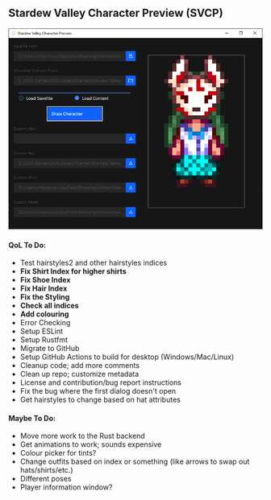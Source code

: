 ## Stardew Valley Character Preview (SVCP)

![Screenshot](screenshot.png)

#### QoL To Do:
  - Test hairstyles2 and other hairstyles indices
  - **Fix Shirt Index for higher shirts**
  - **Fix Shoe Index**
  - **Fix Hair Index**
  - **Fix the Styling**
  - **Check all indices**
  - **Add colouring**
  - Error Checking
  - Setup ESLint
  - Setup Rustfmt
  - Migrate to GitHub
  - Setup GitHub Actions to build for desktop (Windows/Mac/Linux)
  - Cleanup code; add more comments
  - Clean up repo; customize metadata
  - License and contribution/bug report instructions
  - Fix the bug where the first dialog doesn't open
  - Get hairstyles to change based on hat attributes

#### Maybe To Do:
  - Move more work to the Rust backend
  - Get animations to work; sounds expensive
  - Colour picker for tints?
  - Change outfits based on index or something (like arrows to swap out hats/shirts/etc.)
  - Different poses
  - Player information window?